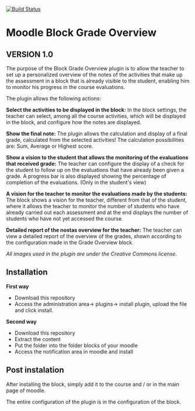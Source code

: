 [![Build Status](https://travis-ci.com/JotaDF/moodle-block_grade_overview.svg?branch=master)](https://travis-ci.com/JotaDF/moodle-block_grade_overview)

Moodle Block Grade Overview 
===========================
VERSION 1.0
------------
The purpose of the Block Grade Overview plugin is to allow the teacher to set up a personalized overview of the notes of the activities that make up the assessment in a block that is already visible to the student, enabling him to monitor his progress in the course evaluations.

The plugin allows the following actions:

**Select the activities to be displayed in the block:**
In the block settings, the teacher can select, among all the course activities, which will be displayed in the block, and configure how the notes are displayed.

**Show the final note:**
The plugin allows the calculation and display of a final grade, calculated from the selected activities! The calculation possibilities are: Sum, Average or Highest score.

**Show a vision to the student that allows the monitoring of the evaluations that received grade:**
The teacher can configure the display of a check for the student to follow up on the evaluations that have already been given a grade. A progress bar is also displayed showing the percentage of completion of the evaluations. (Only in the student's view)

**A vision for the teacher to monitor the evaluations made by the students:**
The block shows a vision for the teacher, different from that of the student, where it allows the teacher to monitor the number of students who have already carried out each assessment and at the end displays the number of students who have not yet accessed the course.

**Detailed report of the nostas overview for the teacher:**
The teacher can view a detailed report of the overview of the grades, shown according to the configuration made in the Grade Overview block.


*All images used in the plugin are under the Creative Commons license.*

Installation
------------

**First way**

- Download this repository
- Access the administration area-> plugins-> install plugin, upload the file and click install.

**Second way**

- Download this repository
- Extract the content
- Put the folder into the folder blocks of your moodle
- Access the notification area in moodle and install

Post instalation
----------------

After installing the block, simply add it to the course and / or in the main page of moodle.

The entire configuration of the plugin is in the configuration of the block.


